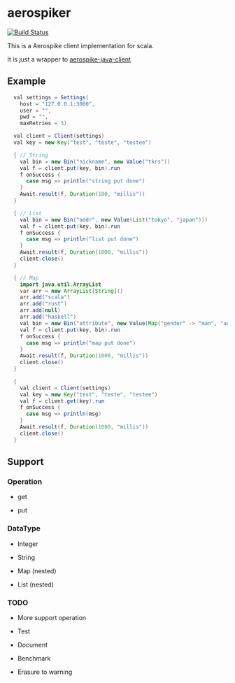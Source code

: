# aerospiker

[![Build Status](https://travis-ci.org/tkrs/aerospiker.svg?branch=master)](https://travis-ci.org/tkrs/aerospiker)

This is a Aerospike client implementation for scala.

It is just a wrapper to [aerospike-java-client](https://github.com/aerospike/aerospike-client-java)

## Example

```java
  val settings = Settings(
    host = "127.0.0.1:3000",
    user = "",
    pwd = "",
    maxRetries = 3)

  val client = Client(settings)
  val key = new Key("test", "teste", "testee")

  { // String
    val bin = new Bin("nickname", new Value("tkrs"))
    val f = client.put(key, bin).run
    f onSuccess {
      case msg => println("string put done")
    }
    Await.result(f, Duration(100, "millis"))
  }

  { // List
    val bin = new Bin("addr", new Value(List("tokyo", "japan")))
    val f = client.put(key, bin).run
    f onSuccess {
      case msg => println("list put done")
    }
    Await.result(f, Duration(1000, "millis"))
    client.close()
  }

  { // Map
    import java.util.ArrayList
    var arr = new ArrayList[String]()
    arr.add("scala")
    arr.add("rust")
    arr.add(null)
    arr.add("haskell")
    val bin = new Bin("attribute", new Value(Map("gender" -> "man", "age" -> "30", "lang" -> arr)))
    val f = client.put(key, bin).run
    f onSuccess {
      case msg => println("map put done")
    }
    Await.result(f, Duration(1000, "millis"))
    client.close()
  }

  {
    val client = Client(settings)
    val key = new Key("test", "teste", "testee")
    val f = client.get(key).run
    f onSuccess {
      case msg => println(msg)
    }
    Await.result(f, Duration(1000, "millis"))
    client.close()
  }
```

## Support

### Operation

* get

* put

### DataType

* Integer

* String

* Map (nested)

* List (nested) 

### TODO

* More support operation

* Test
			
* Document

* Benchmark

* Erasure to warning